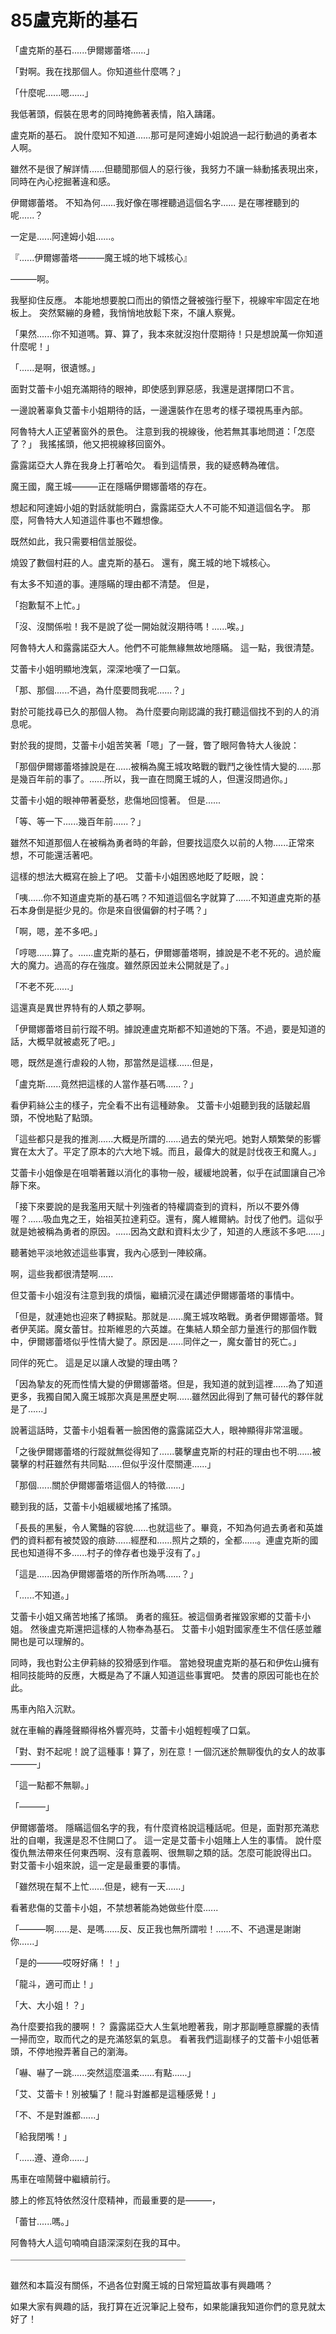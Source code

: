 # 85盧克斯的基石

「盧克斯的基石......伊爾娜蕾塔......」

「對啊。我在找那個人。你知道些什麼嗎？」

「什麼呢......嗯......」

我低著頭，假裝在思考的同時掩飾著表情，陷入躊躇。

盧克斯的基石。
說什麼知不知道......那可是阿達姆小姐說過一起行動過的勇者本人啊。

雖然不是很了解詳情......但聽聞那個人的惡行後，我努力不讓一絲動搖表現出來，同時在內心挖掘著違和感。

伊爾娜蕾塔。
不知為何......我好像在哪裡聽過這個名字......
是在哪裡聽到的呢......？

一定是......阿達姆小姐......。

『......伊爾娜蕾塔———魔王城的地下城核心』

———啊。

我壓抑住反應。
本能地想要脫口而出的領悟之聲被強行壓下，視線牢牢固定在地板上。
突然緊繃的身體，我悄悄地放鬆下來，不讓人察覺。

「果然......你不知道嗎。算、算了，我本來就沒抱什麼期待！只是想說萬一你知道什麼呢！」

「......是啊，很遺憾。」

面對艾蕾卡小姐充滿期待的眼神，即使感到罪惡感，我還是選擇閉口不言。

一邊說著辜負艾蕾卡小姐期待的話，一邊還裝作在思考的樣子環視馬車內部。

阿魯特大人正望著窗外的景色。
注意到我的視線後，他若無其事地問道：「怎麼了？」
我搖搖頭，他又把視線移回窗外。

露露諾亞大人靠在我身上打著哈欠。
看到這情景，我的疑惑轉為確信。

魔王國，魔王城———正在隱瞞伊爾娜蕾塔的存在。

想起和阿達姆小姐的對話就能明白，露露諾亞大人不可能不知道這個名字。
那麼，阿魯特大人知道這件事也不難想像。

既然如此，我只需要相信並服從。

燒毀了數個村莊的人。盧克斯的基石。
還有，魔王城的地下城核心。

有太多不知道的事。連隱瞞的理由都不清楚。
但是，

「抱歉幫不上忙。」

「沒、沒關係啦！我不是說了從一開始就沒期待嗎！......唉。」

阿魯特大人和露露諾亞大人。他們不可能無緣無故地隱瞞。
這一點，我很清楚。

艾蕾卡小姐明顯地洩氣，深深地嘆了一口氣。

「那、那個......不過，為什麼要問我呢......？」

對於可能找尋已久的那個人物。
為什麼要向剛認識的我打聽這個找不到的人的消息呢。

對於我的提問，艾蕾卡小姐苦笑著「嗯」了一聲，瞥了眼阿魯特大人後說：

「那個伊爾娜蕾塔據說是在......被稱為魔王城攻略戰的戰鬥之後性情大變的......那是幾百年前的事了。......所以，我一直在問魔王城的人，但還沒問過你。」

艾蕾卡小姐的眼神帶著憂愁，悲傷地回憶著。
但是......

「等、等一下......幾百年前......？」

雖然不知道那個人在被稱為勇者時的年齡，但要找這麼久以前的人物......正常來想，不可能還活著吧。

這樣的想法大概寫在臉上了吧。
艾蕾卡小姐困惑地眨了眨眼，說：

「咦......你不知道盧克斯的基石嗎？不知道這個名字就算了......不知道盧克斯的基石本身倒是挺少見的。你是來自很偏僻的村子嗎？」

「啊，嗯，差不多吧。」

「哼嗯......算了。......盧克斯的基石，伊爾娜蕾塔啊，據說是不老不死的。過於龐大的魔力。過高的存在強度。雖然原因並未公開就是了。」

「不老不死......」

這還真是異世界特有的人類之夢啊。

「伊爾娜蕾塔目前行蹤不明。據說連盧克斯都不知道她的下落。不過，要是知道的話，大概早就被處死了吧。」

嗯，既然是進行虐殺的人物，那當然是這樣......但是，

「盧克斯......竟然把這樣的人當作基石嗎......？」

看伊莉絲公主的樣子，完全看不出有這種跡象。
艾蕾卡小姐聽到我的話皺起眉頭，不悅地點了點頭。

「這些都只是我的推測......大概是所謂的......過去的榮光吧。她對人類繁榮的影響實在太大了。平定了原本的六大地下城。而且，最偉大的就是討伐夜王和魔人。」

艾蕾卡小姐像是在咀嚼著難以消化的事物一般，緩緩地說著，似乎在試圖讓自己冷靜下來。

「接下來要說的是我濫用天賦十列強者的特權調查到的資料，所以不要外傳喔？......吸血鬼之王，始祖芙拉達莉亞。還有，魔人維爾納。討伐了他們。這似乎就是她被稱為勇者的原因。......因為文獻和資料太少了，知道的人應該不多吧......」

聽著她平淡地敘述這些事實，我內心感到一陣絞痛。

啊，這些我都很清楚啊......

但艾蕾卡小姐沒有注意到我的煩惱，繼續沉浸在講述伊爾娜蕾塔的事情中。

「但是，就連她也迎來了轉捩點。那就是......魔王城攻略戰。勇者伊爾娜蕾塔。賢者伊芙諾。魔女蕾甘。拉斯維恩的六英雄。在集結人類全部力量進行的那個作戰中，伊爾娜蕾塔似乎性情大變了。原因是......同伴之一，魔女蕾甘的死亡。」

同伴的死亡。
這是足以讓人改變的理由嗎？

「因為摯友的死而性情大變的伊爾娜蕾塔。但是，我知道的就到這裡......為了知道更多，我獨自闖入魔王城那次真是黑歷史啊......雖然因此得到了無可替代的夥伴就是了......」

說著這話時，艾蕾卡小姐看著一臉困倦的露露諾亞大人，眼神顯得非常溫暖。

「之後伊爾娜蕾塔的行蹤就無從得知了......襲擊盧克斯的村莊的理由也不明......被襲擊的村莊雖然有共同點......但似乎沒什麼關連......」

「那個......關於伊爾娜蕾塔這個人的特徵......」

聽到我的話，艾蕾卡小姐緩緩地搖了搖頭。

「長長的黑髮，令人驚豔的容貌......也就這些了。畢竟，不知為何過去勇者和英雄們的資料都有被焚毀的痕跡......經歷和......照片之類的，全都......。連盧克斯的國民也知道得不多......村子的倖存者也幾乎沒有了。」

「這是......因為伊爾娜蕾塔的所作所為嗎......？」

「......不知道。」

艾蕾卡小姐又痛苦地搖了搖頭。
勇者的瘋狂。被這個勇者摧毀家鄉的艾蕾卡小姐。
然後盧克斯還把這樣的人物奉為基石。
艾蕾卡小姐對國家產生不信任感並離開也是可以理解的。

同時，我也對公主伊莉絲的狡猾感到作嘔。
當她發現盧克斯的基石和伊佐山擁有相同技能時的反應，大概是為了不讓人知道這些事實吧。
焚書的原因可能也在於此。

馬車內陷入沉默。

就在車輪的轟隆聲顯得格外響亮時，艾蕾卡小姐輕輕嘆了口氣。

「對、對不起呢！說了這種事！算了，別在意！一個沉迷於無聊復仇的女人的故事———」

「這一點都不無聊。」

「———」

伊爾娜蕾塔。
隱瞞這個名字的我，有什麼資格說這種話呢。但是，面對那充滿悲壯的自嘲，我還是忍不住開口了。
這一定是艾蕾卡小姐賭上人生的事情。
說什麼復仇無法帶來任何東西啊、沒有意義啊、很無聊之類的話。怎麼可能說得出口。
對艾蕾卡小姐來說，這一定是最重要的事情。

「雖然現在幫不上忙......但是，總有一天......」

看著悲傷的艾蕾卡小姐，不禁想著能為她做些什麼......

「———啊......是、是嗎......反、反正我也無所謂啦！......不、不過還是謝謝你......」

「是的———哎呀好痛！！」

「龍斗，適可而止！」

「大、大小姐！？」

為什麼要掐我的腰啊！？
露露諾亞大人生氣地瞪著我，剛才那副睡意朦朧的表情一掃而空，取而代之的是充滿怒氣的氣息。
看著我們這副樣子的艾蕾卡小姐低著頭，不停地撥弄著自己的瀏海。

「嚇、嚇了一跳......突然這麼溫柔......有點......」

「艾、艾蕾卡！別被騙了！龍斗對誰都是這種感覺！」

「不、不是對誰都......」

「給我閉嘴！」

「......遵、遵命......」

馬車在喧鬧聲中繼續前行。

膝上的修瓦特依然沒什麼精神，而最重要的是———，

「蕾甘......嗎。」

阿魯特大人這句喃喃自語深深刻在我的耳中。

￣￣￣￣￣￣￣￣￣￣￣￣￣￣￣￣￣￣￣￣

雖然和本篇沒有關係，不過各位對魔王城的日常短篇故事有興趣嗎？

如果大家有興趣的話，我打算在近況筆記上發布，如果能讓我知道你們的意見就太好了！
